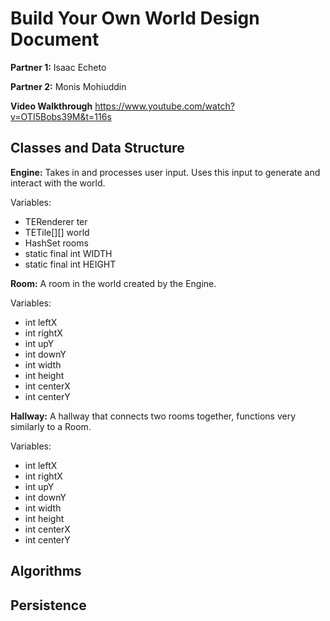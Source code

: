# Build Your Own World Design Document

**Partner 1:** Isaac Echeto

**Partner 2:** Monis Mohiuddin

**Video Walkthrough** https://www.youtube.com/watch?v=OTI5Bobs39M&t=116s
## Classes and Data Structure

**Engine:** Takes in and processes user input.
Uses this input to generate and interact with
the world.

Variables:
* TERenderer ter
* TETile[][] world
* HashSet<Room> rooms
* static final int WIDTH
* static final int HEIGHT

**Room:** A room in the world created by the
Engine.

Variables:
* int leftX
* int rightX
* int upY
* int downY
* int width
* int height
* int centerX
* int centerY

**Hallway:** A hallway that connects two rooms
together, functions very similarly to a Room.

Variables:
* int leftX
* int rightX
* int upY
* int downY
* int width
* int height
* int centerX
* int centerY

## Algorithms

## Persistence
